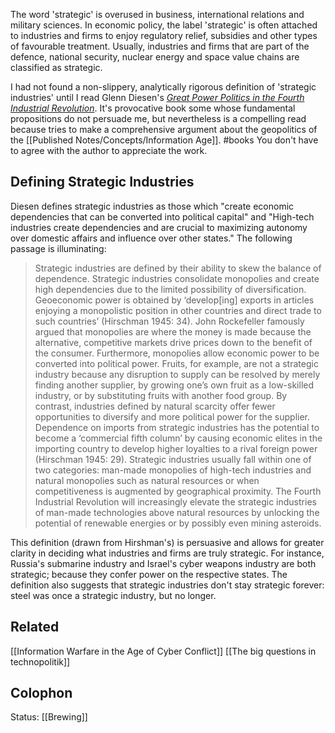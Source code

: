 The word 'strategic' is overused in business, international relations and military sciences. In economic policy, the label 'strategic' is often attached to industries and firms to enjoy regulatory relief, subsidies and other types of favourable treatment. Usually, industries and firms that are part of the defence, national security, nuclear energy and space value chains are classified as strategic. 

I had not found a non-slippery, analytically rigorous definition of 'strategic industries' until I read Glenn Diesen's [*Great Power Politics in the Fourth Industrial Revolution*](https://www.google.co.in/books/edition/Great_Power_Politics_in_the_Fourth_Indus/z0CYzQEACAAJ). It's provocative book some whose fundamental propositions do not persuade me, but nevertheless is a compelling read because tries to make a comprehensive argument about the geopolitics of the [[Published Notes/Concepts/Information Age]]. #books You don't have to agree with the author to appreciate the work. 

## Defining Strategic Industries
Diesen defines strategic industries as those which "create economic dependencies that can be converted into political capital" and "High-tech industries create dependencies and are crucial to maximizing autonomy over domestic affairs and influence over other states." The following passage is illuminating:
>Strategic industries are defined by their ability to skew the balance of dependence. Strategic industries consolidate monopolies and create high dependencies due to the limited possibility of diversification. Geoeconomic power is obtained by ‘develop[ing] exports in articles enjoying a monopolistic position in other countries and direct trade to such countries’ (Hirschman 1945: 34). 
>John Rockefeller famously argued that monopolies are where the money is made because the alternative, competitive markets drive prices down to the benefit of the consumer. Furthermore, monopolies allow economic power to be converted into political power. 
>Fruits, for example, are not a strategic industry because any disruption to supply can be resolved by merely finding another supplier, by growing one’s own fruit as a low-skilled industry, or by substituting fruits with another food group. By contrast, industries defined by natural scarcity offer fewer opportunities to diversify and more political power for the supplier. 
>Dependence on imports from strategic industries has the potential to become a ‘commercial fifth column’ by causing economic elites in the importing country to develop higher loyalties to a rival foreign power (Hirschman 1945: 29). 
>Strategic industries usually fall within one of two categories: man-made monopolies of high-tech industries and natural monopolies such as natural resources or when competitiveness is augmented by geographical proximity.
>The Fourth Industrial Revolution will increasingly elevate the strategic industries of man-made technologies above natural resources by unlocking the potential of renewable energies or by possibly even mining asteroids.

This definition (drawn from Hirshman's) is persuasive and allows for greater clarity in deciding what industries and firms are truly strategic. For instance, Russia's submarine industry and Israel's cyber weapons industry are both strategic; because they confer power on the respective states. The definition also suggests that strategic industries don't stay strategic forever: steel was once a strategic industry, but no longer. 

## Related 
[[Information Warfare in the Age of Cyber Conflict]] 
[[The big questions in technopolitik]]

## Colophon
Status: [[Brewing]]